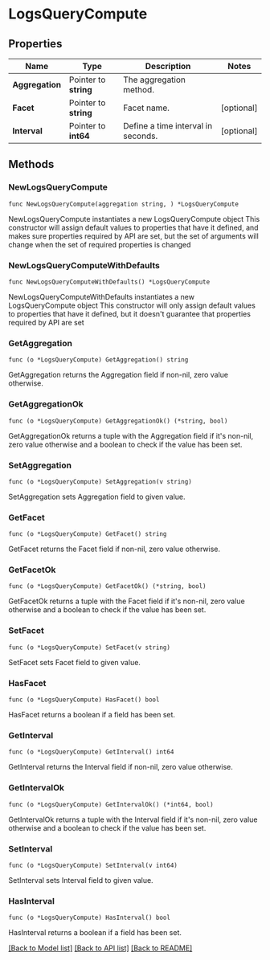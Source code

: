 # LogsQueryCompute

## Properties

Name | Type | Description | Notes
------------ | ------------- | ------------- | -------------
**Aggregation** | Pointer to **string** | The aggregation method. | 
**Facet** | Pointer to **string** | Facet name. | [optional] 
**Interval** | Pointer to **int64** | Define a time interval in seconds. | [optional] 

## Methods

### NewLogsQueryCompute

`func NewLogsQueryCompute(aggregation string, ) *LogsQueryCompute`

NewLogsQueryCompute instantiates a new LogsQueryCompute object
This constructor will assign default values to properties that have it defined,
and makes sure properties required by API are set, but the set of arguments
will change when the set of required properties is changed

### NewLogsQueryComputeWithDefaults

`func NewLogsQueryComputeWithDefaults() *LogsQueryCompute`

NewLogsQueryComputeWithDefaults instantiates a new LogsQueryCompute object
This constructor will only assign default values to properties that have it defined,
but it doesn't guarantee that properties required by API are set

### GetAggregation

`func (o *LogsQueryCompute) GetAggregation() string`

GetAggregation returns the Aggregation field if non-nil, zero value otherwise.

### GetAggregationOk

`func (o *LogsQueryCompute) GetAggregationOk() (*string, bool)`

GetAggregationOk returns a tuple with the Aggregation field if it's non-nil, zero value otherwise
and a boolean to check if the value has been set.

### SetAggregation

`func (o *LogsQueryCompute) SetAggregation(v string)`

SetAggregation sets Aggregation field to given value.


### GetFacet

`func (o *LogsQueryCompute) GetFacet() string`

GetFacet returns the Facet field if non-nil, zero value otherwise.

### GetFacetOk

`func (o *LogsQueryCompute) GetFacetOk() (*string, bool)`

GetFacetOk returns a tuple with the Facet field if it's non-nil, zero value otherwise
and a boolean to check if the value has been set.

### SetFacet

`func (o *LogsQueryCompute) SetFacet(v string)`

SetFacet sets Facet field to given value.

### HasFacet

`func (o *LogsQueryCompute) HasFacet() bool`

HasFacet returns a boolean if a field has been set.

### GetInterval

`func (o *LogsQueryCompute) GetInterval() int64`

GetInterval returns the Interval field if non-nil, zero value otherwise.

### GetIntervalOk

`func (o *LogsQueryCompute) GetIntervalOk() (*int64, bool)`

GetIntervalOk returns a tuple with the Interval field if it's non-nil, zero value otherwise
and a boolean to check if the value has been set.

### SetInterval

`func (o *LogsQueryCompute) SetInterval(v int64)`

SetInterval sets Interval field to given value.

### HasInterval

`func (o *LogsQueryCompute) HasInterval() bool`

HasInterval returns a boolean if a field has been set.


[[Back to Model list]](../README.md#documentation-for-models) [[Back to API list]](../README.md#documentation-for-api-endpoints) [[Back to README]](../README.md)


